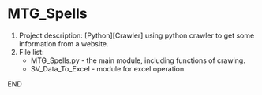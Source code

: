# MTG_Spells
1. Project description: [Python][Crawler] using python crawler to get some information from a website.
2. File list:
    - MTG_Spells.py - the main module, including functions of crawing.
    - SV_Data_To_Excel - module for excel operation.

END
